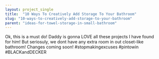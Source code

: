 ```yaml
---
layout: project_single
title:  "10 Ways To Creatively Add Storage To Your Bathroom"
slug: "10-ways-to-creatively-add-storage-to-your-bathroom"
parent: "ideas-for-towel-storage-in-small-bathroom"
---
```

Ok, this is a must do! Daddy is gonna LOVE all these projects I have found for him! But seriosuly, we dont have any extra room in out closet-like bathroom! Changes coming soon!  #stopmakingexcuses #pintowin #BLACKandDECKER